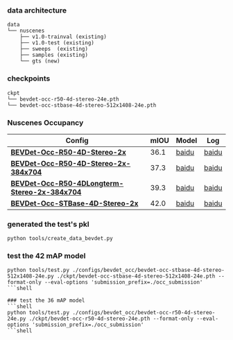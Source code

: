 

### data architecture
```shell script
data
└── nuscenes
    ├── v1.0-trainval (existing)
    ├── v1.0-test (existing)
    ├── sweeps  (existing)
    ├── samples (existing)
    └── gts (new)
```
### checkpoints
```shell script
ckpt
└── bevdet-occ-r50-4d-stereo-24e.pth
└── bevdet-occ-stbase-4d-stereo-512x1408-24e.pth
```
### Nuscenes Occupancy
| Config                                                                    | mIOU       | Model | Log                                                                                            |
| ------------------------------------------------------------------------- | ---------- | ---------------------------------------------------------------------------------------------- | ---------------------------------------------------------------------------------------------- |
| [**BEVDet-Occ-R50-4D-Stereo-2x**](configs/bevdet_occ/bevdet-occ-r50-4d-stereo-24e.py)                                 | 36.1     | [baidu](https://pan.baidu.com/s/1237QyV18zvRJ1pU3YzRItw?pwd=npe1) | [baidu](https://pan.baidu.com/s/1237QyV18zvRJ1pU3YzRItw?pwd=npe1) |
| [**BEVDet-Occ-R50-4D-Stereo-2x-384x704**](configs/bevdet_occ/bevdet-occ-r50-4d-stereo-24e_384704.py)                  | 37.3     | [baidu](https://pan.baidu.com/s/1237QyV18zvRJ1pU3YzRItw?pwd=npe1) | [baidu](https://pan.baidu.com/s/1237QyV18zvRJ1pU3YzRItw?pwd=npe1) |
| [**BEVDet-Occ-R50-4DLongterm-Stereo-2x-384x704**](configs/bevdet_occ/bevdet-occ-r50-4dlongterm-stereo-24e_384704.py)  | 39.3     | [baidu](https://pan.baidu.com/s/1237QyV18zvRJ1pU3YzRItw?pwd=npe1) | [baidu](https://pan.baidu.com/s/1237QyV18zvRJ1pU3YzRItw?pwd=npe1) |
| [**BEVDet-Occ-STBase-4D-Stereo-2x**](configs/bevdet_occ/bevdet-occ-stbase-4d-stereo-512x1408-24e.py)                  | 42.0     | [baidu](https://pan.baidu.com/s/1237QyV18zvRJ1pU3YzRItw?pwd=npe1) | [baidu](https://pan.baidu.com/s/1237QyV18zvRJ1pU3YzRItw?pwd=npe1) |


### generated the test's pkl
```shell
python tools/create_data_bevdet.py
```
### test the 42 mAP model
```shell
python tools/test.py ./configs/bevdet_occ/bevdet-occ-stbase-4d-stereo-512x1408-24e.py ./ckpt/bevdet-occ-stbase-4d-stereo-512x1408-24e.pth --format-only --eval-options 'submission_prefix=./occ_submission'
```shell

### test the 36 mAP model
```shell
python tools/test.py ./configs/bevdet_occ/bevdet-occ-r50-4d-stereo-24e.py ./ckpt/bevdet-occ-r50-4d-stereo-24e.pth --format-only --eval-options 'submission_prefix=./occ_submission'
```shell

